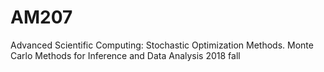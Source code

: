 # AM207

Advanced Scientific Computing: Stochastic Optimization Methods. Monte Carlo Methods for Inference and Data Analysis 2018 fall
